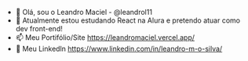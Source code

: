 - 👋 Olá, sou o Leandro Maciel - @leandrol11
- 🌱 Atualmente estou estudando React na Alura e pretendo atuar como dev front-end!
- 📫 Meu Portifólio/Site https://leandromaciel.vercel.app/
- 👀 Meu Linkedln  https://www.linkedin.com/in/leandro-m-o-silva/
<!---
leandrol11/leandrol11 is a ✨ special ✨ repository because its `README.md` (this file) appears on your GitHub profile.
You can click the Preview link to take a look at your changes.
--->
